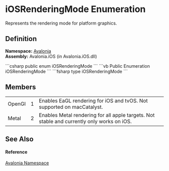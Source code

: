 # iOSRenderingMode Enumeration


Represents the rendering mode for platform graphics.



## Definition
**Namespace:** <a href="N_Avalonia">Avalonia</a>  
**Assembly:** Avalonia.iOS (in Avalonia.iOS.dll)

<Tabs groupId="api-code-preview">
<TabItem value="csharp" label="C#">
```csharp
public enum iOSRenderingMode
```
</TabItem>
<TabItem value="vb" label="VB">
```vb
Public Enumeration iOSRenderingMode
```
</TabItem>
<TabItem value="fsharp" label="F#">
```fsharp
type iOSRenderingMode
```
</TabItem>
</Tabs>



## Members
<table>
<tr>
<td>OpenGl</td>
<td>1</td>
<td>Enables EaGL rendering for iOS and tvOS. Not supported on macCatalyst.</td>
</tr>
<tr>
<td>Metal</td>
<td>2</td>
<td>Enables Metal rendering for all apple targets. Not stable and currently only works on iOS.</td>
</tr>
</table>

## See Also


#### Reference
<a href="N_Avalonia">Avalonia Namespace</a>  

